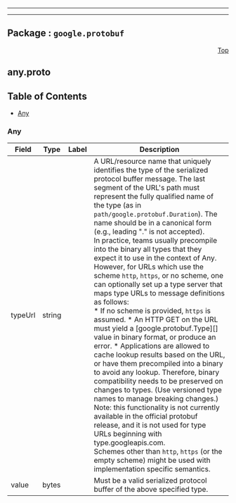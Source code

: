 
---

---

## Package : `google.protobuf`



<a name="top"></a>

<a name="API Reference for any.proto"></a>
<p align="right"><a href="#top">Top</a></p>

## any.proto


## Table of Contents
  - [Any](#google.protobuf.Any)







<a name="google.protobuf.Any"></a>

### Any



| Field | Type | Label | Description |
| ----- | ---- | ----- | ----------- |
| typeUrl | string |  | A URL/resource name that uniquely identifies the type of the serialized protocol buffer message. The last segment of the URL's path must represent the fully qualified name of the type (as in `path/google.protobuf.Duration`). The name should be in a canonical form (e.g., leading "." is not accepted).<br>In practice, teams usually precompile into the binary all types that they expect it to use in the context of Any. However, for URLs which use the scheme `http`, `https`, or no scheme, one can optionally set up a type server that maps type URLs to message definitions as follows:<br>* If no scheme is provided, `https` is assumed. * An HTTP GET on the URL must yield a [google.protobuf.Type][]   value in binary format, or produce an error. * Applications are allowed to cache lookup results based on the   URL, or have them precompiled into a binary to avoid any   lookup. Therefore, binary compatibility needs to be preserved   on changes to types. (Use versioned type names to manage   breaking changes.)<br>Note: this functionality is not currently available in the official protobuf release, and it is not used for type URLs beginning with type.googleapis.com.<br>Schemes other than `http`, `https` (or the empty scheme) might be used with implementation specific semantics. |
  | value | bytes |  | Must be a valid serialized protocol buffer of the above specified type. |
  




 <!-- end messages -->

 <!-- end enums -->

 <!-- end HasExtensions -->

 <!-- end services -->

